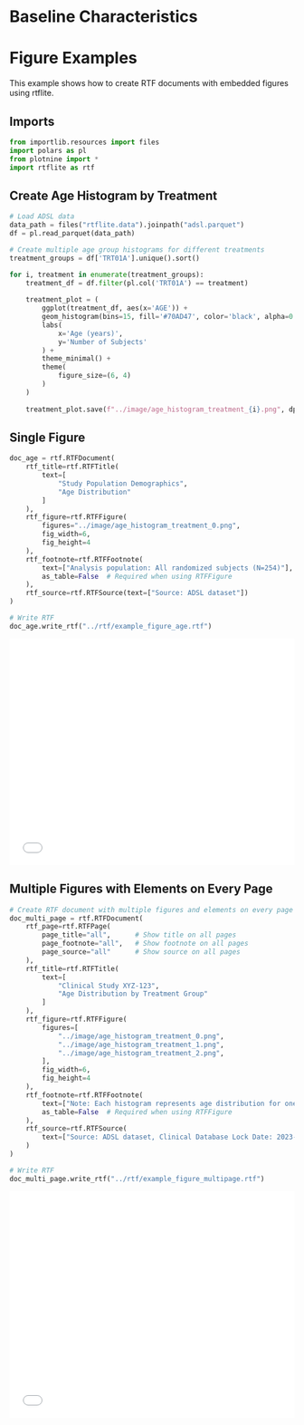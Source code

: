 # Baseline Characteristics


<!-- `.md` and `.py` files are generated from the `.qmd` file. Please edit that file. -->

# Figure Examples

This example shows how to create RTF documents with embedded figures
using rtflite.

## Imports

``` python
from importlib.resources import files
import polars as pl
from plotnine import *
import rtflite as rtf
```

## Create Age Histogram by Treatment

``` python
# Load ADSL data
data_path = files("rtflite.data").joinpath("adsl.parquet")
df = pl.read_parquet(data_path)
```

``` python
# Create multiple age group histograms for different treatments
treatment_groups = df['TRT01A'].unique().sort()

for i, treatment in enumerate(treatment_groups):
    treatment_df = df.filter(pl.col('TRT01A') == treatment)
    
    treatment_plot = (
        ggplot(treatment_df, aes(x='AGE')) +
        geom_histogram(bins=15, fill='#70AD47', color='black', alpha=0.7) +
        labs(
            x='Age (years)',
            y='Number of Subjects'
        ) +
        theme_minimal() +
        theme(
            figure_size=(6, 4)
        )
    )
    
    treatment_plot.save(f"../image/age_histogram_treatment_{i}.png", dpi=300, width=6, height=4)
```

## Single Figure

``` python
doc_age = rtf.RTFDocument(
    rtf_title=rtf.RTFTitle(
        text=[
            "Study Population Demographics",
            "Age Distribution"
        ]
    ),
    rtf_figure=rtf.RTFFigure(
        figures="../image/age_histogram_treatment_0.png",
        fig_width=6,
        fig_height=4
    ),
    rtf_footnote=rtf.RTFFootnote(
        text=["Analysis population: All randomized subjects (N=254)"],
        as_table=False  # Required when using RTFFigure
    ),
    rtf_source=rtf.RTFSource(text=["Source: ADSL dataset"])
)

# Write RTF
doc_age.write_rtf("../rtf/example_figure_age.rtf")
```

<embed src="../pdf/example_figure_age.pdf" style="width:100%; height:400px" type="application/pdf">

## Multiple Figures with Elements on Every Page

``` python
# Create RTF document with multiple figures and elements on every page
doc_multi_page = rtf.RTFDocument(
    rtf_page=rtf.RTFPage(
        page_title="all",      # Show title on all pages
        page_footnote="all",   # Show footnote on all pages
        page_source="all"      # Show source on all pages
    ),
    rtf_title=rtf.RTFTitle(
        text=[
            "Clinical Study XYZ-123",
            "Age Distribution by Treatment Group"
        ]
    ),
    rtf_figure=rtf.RTFFigure(
        figures=[
            "../image/age_histogram_treatment_0.png",
            "../image/age_histogram_treatment_1.png", 
            "../image/age_histogram_treatment_2.png",  
        ],
        fig_width=6,
        fig_height=4
    ),
    rtf_footnote=rtf.RTFFootnote(
        text=["Note: Each histogram represents age distribution for one treatment group"],
        as_table=False  # Required when using RTFFigure
    ),
    rtf_source=rtf.RTFSource(
        text=["Source: ADSL dataset, Clinical Database Lock Date: 2023-12-31"]
    )
)

# Write RTF
doc_multi_page.write_rtf("../rtf/example_figure_multipage.rtf")
```

<embed src="../pdf/example_figure_multipage.pdf" style="width:100%; height:400px" type="application/pdf">
